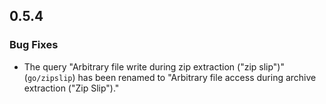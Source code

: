 ## 0.5.4

### Bug Fixes

* The query "Arbitrary file write during zip extraction ("zip slip")" (`go/zipslip`) has been renamed to "Arbitrary file access during archive extraction ("Zip Slip")."
